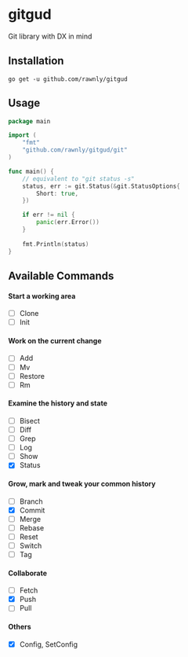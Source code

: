 # gitgud
Git library with DX in mind

## Installation
```shell
go get -u github.com/rawnly/gitgud
```

## Usage
```go
package main

import (
	"fmt"
	"github.com/rawnly/gitgud/git"
)

func main() {
	// equivalent to "git status -s" 
	status, err := git.Status(&git.StatusOptions{
		Short: true,
	})

	if err != nil {
		panic(err.Error())
	}
	
	fmt.Println(status)
} 
```

## Available Commands
#### Start a working area
- [ ] Clone 
- [ ] Init

#### Work on the current change
- [ ] Add
- [ ] Mv
- [ ] Restore
- [ ] Rm

#### Examine the history and state
- [ ] Bisect
- [ ] Diff
- [ ] Grep
- [ ] Log
- [ ] Show 
- [x] Status

#### Grow, mark and tweak your common history
- [ ] Branch
- [x] Commit
- [ ] Merge
- [ ] Rebase
- [ ] Reset
- [ ] Switch
- [ ] Tag

#### Collaborate
- [ ] Fetch
- [x] Push
- [ ] Pull

#### Others
- [x] Config, SetConfig
